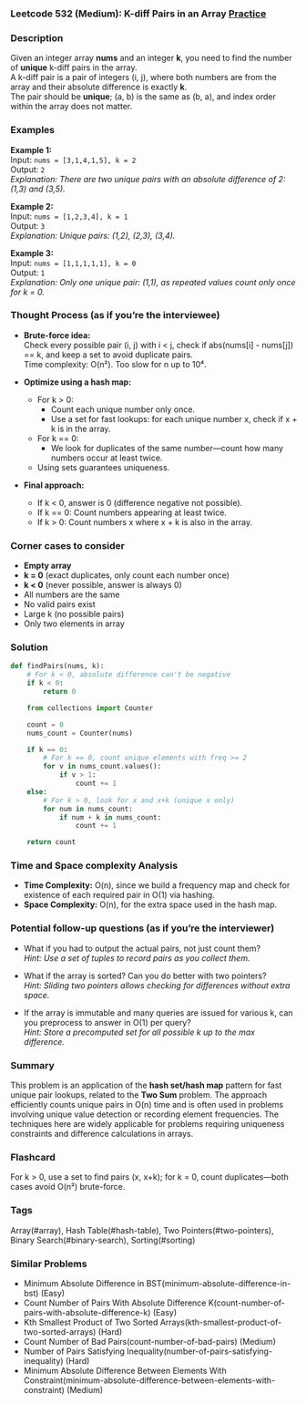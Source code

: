 ### Leetcode 532 (Medium): K-diff Pairs in an Array [Practice](https://leetcode.com/problems/k-diff-pairs-in-an-array)

### Description  
Given an integer array **nums** and an integer **k**, you need to find the number of **unique** k-diff pairs in the array.  
A k-diff pair is a pair of integers (i, j), where both numbers are from the array and their absolute difference is exactly **k**.  
The pair should be **unique**; (a, b) is the same as (b, a), and index order within the array does not matter.

### Examples  

**Example 1:**  
Input: `nums = [3,1,4,1,5], k = 2`  
Output: `2`  
*Explanation: There are two unique pairs with an absolute difference of 2: (1,3) and (3,5).*

**Example 2:**  
Input: `nums = [1,2,3,4], k = 1`  
Output: `3`  
*Explanation: Unique pairs: (1,2), (2,3), (3,4).*

**Example 3:**  
Input: `nums = [1,1,1,1,1], k = 0`  
Output: `1`  
*Explanation: Only one unique pair: (1,1), as repeated values count only once for k = 0.*

### Thought Process (as if you’re the interviewee)  

- **Brute-force idea:**  
  Check every possible pair (i, j) with i < j, check if abs(nums[i] - nums[j]) == k, and keep a set to avoid duplicate pairs.  
  Time complexity: O(n²). Too slow for n up to 10⁴.

- **Optimize using a hash map:**  
  - For k > 0:  
    - Count each unique number only once.  
    - Use a set for fast lookups: for each unique number x, check if x + k is in the array.  
  - For k == 0:  
    - We look for duplicates of the same number—count how many numbers occur at least twice.
  - Using sets guarantees uniqueness.

- **Final approach:**  
  - If k < 0, answer is 0 (difference negative not possible).
  - If k == 0: Count numbers appearing at least twice.
  - If k > 0: Count numbers x where x + k is also in the array.

### Corner cases to consider  
- **Empty array**  
- **k = 0** (exact duplicates, only count each number once)  
- **k < 0** (never possible, answer is always 0)  
- All numbers are the same  
- No valid pairs exist  
- Large k (no possible pairs)  
- Only two elements in array

### Solution

```python
def findPairs(nums, k):
    # For k < 0, absolute difference can't be negative
    if k < 0:
        return 0

    from collections import Counter

    count = 0
    nums_count = Counter(nums)

    if k == 0:
        # For k == 0, count unique elements with freq >= 2
        for v in nums_count.values():
            if v > 1:
                count += 1
    else:
        # For k > 0, look for x and x+k (unique x only)
        for num in nums_count:
            if num + k in nums_count:
                count += 1

    return count
```

### Time and Space complexity Analysis  

- **Time Complexity:** O(n), since we build a frequency map and check for existence of each required pair in O(1) via hashing.
- **Space Complexity:** O(n), for the extra space used in the hash map.

### Potential follow-up questions (as if you’re the interviewer)  

- What if you had to output the actual pairs, not just count them?  
  *Hint: Use a set of tuples to record pairs as you collect them.*

- What if the array is sorted? Can you do better with two pointers?  
  *Hint: Sliding two pointers allows checking for differences without extra space.*

- If the array is immutable and many queries are issued for various k, can you preprocess to answer in O(1) per query?  
  *Hint: Store a precomputed set for all possible k up to the max difference.*

### Summary
This problem is an application of the **hash set/hash map** pattern for fast unique pair lookups, related to the **Two Sum** problem. The approach efficiently counts unique pairs in O(n) time and is often used in problems involving unique value detection or recording element frequencies. The techniques here are widely applicable for problems requiring uniqueness constraints and difference calculations in arrays.


### Flashcard
For k > 0, use a set to find pairs (x, x+k); for k = 0, count duplicates—both cases avoid O(n²) brute-force.

### Tags
Array(#array), Hash Table(#hash-table), Two Pointers(#two-pointers), Binary Search(#binary-search), Sorting(#sorting)

### Similar Problems
- Minimum Absolute Difference in BST(minimum-absolute-difference-in-bst) (Easy)
- Count Number of Pairs With Absolute Difference K(count-number-of-pairs-with-absolute-difference-k) (Easy)
- Kth Smallest Product of Two Sorted Arrays(kth-smallest-product-of-two-sorted-arrays) (Hard)
- Count Number of Bad Pairs(count-number-of-bad-pairs) (Medium)
- Number of Pairs Satisfying Inequality(number-of-pairs-satisfying-inequality) (Hard)
- Minimum Absolute Difference Between Elements With Constraint(minimum-absolute-difference-between-elements-with-constraint) (Medium)